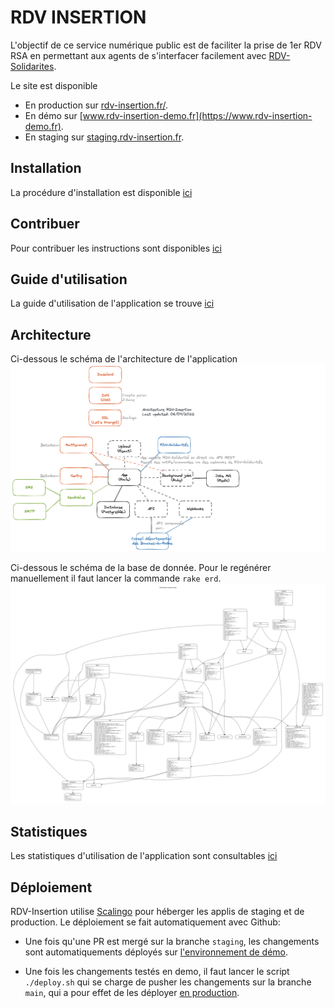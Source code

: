 # RDV INSERTION

L'objectif de ce service numérique public est de faciliter la prise de 1er RDV RSA en permettant aux agents
de s'interfacer facilement avec [RDV-Solidarites](https://github.com/betagouv/rdv-solidarites.fr).

Le site est disponible

- En production sur [rdv-insertion.fr/](https://rdv-insertion.fr/).
- En démo sur [www.rdv-insertion-demo.fr](https://www.rdv-insertion-demo.fr).
- En staging sur [staging.rdv-insertion.fr](https://staging.rdv-insertion.fr).

## Installation

La procédure d'installation est disponible [ici](https://github.com/betagouv/rdv-insertion/blob/staging/docs/INSTALL.md)

## Contribuer

Pour contribuer les instructions sont disponibles [ici](https://github.com/betagouv/rdv-insertion/blob/staging/docs/CONTRIBUTE.md)

## Guide d'utilisation

La guide d'utilisation de l'application se trouve [ici](https://rdv-insertion.gitbook.io/guide-dutilisation-rdv-insertion/)

## Architecture

Ci-dessous le schéma de l'architecture de l'application ![schema rdv-insertion](https://github.com/betagouv/rdv-insertion/blob/staging/docs/architecture_rdv-insertion.png)

Ci-dessous le schéma de la base de donnée.
Pour le regénérer manuellement il faut lancer la commande `rake erd`.
![schema DB rdv-insertion](https://github.com/betagouv/rdv-insertion/blob/staging/docs/domain_model.png)

## Statistiques

Les statistiques d'utilisation de l'application sont consultables [ici](https://rdv-insertion.fr/stats)

## Déploiement

RDV-Insertion utilise [Scalingo](https://scalingo.com/) pour héberger les applis de staging et de production. Le déploiement se fait automatiquement avec Github:

- Une fois qu'une PR est mergé sur la branche `staging`, les changements sont automatiquements déployés sur [l'environnement de démo](https://www.rdv-insertion-demo.fr).

- Une fois les changements testés en demo, il faut lancer le script `./deploy.sh` qui se charge de pusher les changements sur la branche `main`, qui a pour effet de les déployer [en production](https://www.rdv-insertion.fr).
